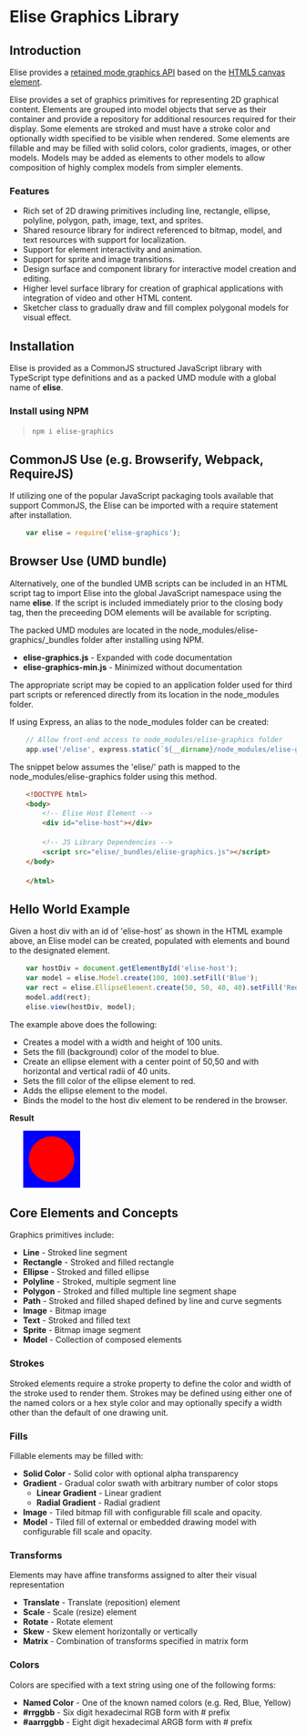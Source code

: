 # Elise Graphics Library

## Introduction

Elise provides a [retained mode graphics API](https://docs.microsoft.com/en-us/windows/win32/learnwin32/retained-mode-versus-immediate-mode)
based on the [HTML5 canvas element](https://en.wikipedia.org/wiki/Canvas_element).

Elise provides a set of graphics primitives for representing 2D graphical content.  Elements are grouped into model objects that serve as
their container and provide a repository for additional resources required for their display. Some elements are stroked and must have a
stroke color and optionally width specified to be visible when rendered. Some elements are fillable and may be filled with solid colors,
color gradients, images, or other models.  Models may be added as elements to other models to allow composition of highly complex models
from simpler elements.

### Features
* Rich set of 2D drawing primitives including line, rectangle, ellipse, polyline, polygon, path, image, text, and sprites.
* Shared resource library for indirect referenced to bitmap, model, and text resources with support for localization.
* Support for element interactivity and animation.
* Support for sprite and image transitions.
* Design surface and component library for interactive model creation and editing.
* Higher level surface library for creation of graphical applications with integration of video and other HTML content.
* Sketcher class to gradually draw and fill complex polygonal models for visual effect.

## Installation

Elise is provided as a CommonJS structured JavaScript library with TypeScript type definitions and as a packed UMD module
with a global name of **elise**.

### Install using NPM

>
> `
> npm i elise-graphics
> `

## CommonJS Use (e.g. Browserify, Webpack, RequireJS)

If utilizing one of the popular JavaScript packaging tools available that support CommonJS, the Elise can be imported with a
require statement after installation.

```javascript
    var elise = require('elise-graphics');
```

## Browser Use (UMD bundle)

Alternatively, one of the bundled UMB scripts can be included in an HTML script tag to import Elise into the global JavaScript
namespace using the name **elise**.  If the script is included immediately prior to the closing body tag, then the preceeding
DOM elements will be available for scripting.

The packed UMD modules are located in the node_modules/elise-graphics/_bundles folder after installing using NPM.
* **elise-graphics.js** - Expanded with code documentation
* **elise-graphics-min.js** - Minimized without documentation

The appropriate script may be copied to an application folder used for third part scripts or referenced directly
from its location in the node_modules folder.

If using Express, an alias to the node_modules folder can be created:
```javascript
    // Allow front-end access to node_modules/elise-graphics folder
    app.use('/elise', express.static(`${__dirname}/node_modules/elise-graphics`));
```
The snippet below assumes the 'elise/' path is mapped to the node_modules/elise-graphics folder using this method.
```html
    <!DOCTYPE html>
    <body>
        <!-- Elise Host Element -->
        <div id="elise-host"></div>

        <!-- JS Library Dependencies -->
        <script src="elise/_bundles/elise-graphics.js"></script>
    </body>

    </html>
```
## Hello World Example
Given a host div with an id of 'elise-host' as shown in the HTML example above, an Elise model can be created,
populated with elements and bound to the designated element.
```javascript
    var hostDiv = document.getElementById('elise-host');
    var model = elise.Model.create(100, 100).setFill('Blue');
    var rect = elise.EllipseElement.create(50, 50, 40, 40).setFill('Red');
    model.add(rect);
    elise.view(hostDiv, model);
```
The example above does the following:
* Creates a model with a width and height of 100 units.
* Sets the fill (background) color of the model to blue.
* Create an ellipse element with a center point of 50,50 and with horizontal and vertical radii of 40 units.
* Sets the fill color of the ellipse element to red.
* Adds the ellipse element to the model.
* Binds the model to the host div element to be rendered in the browser.

**Result**

&nbsp;&nbsp;&nbsp;&nbsp;&nbsp;&nbsp;![](images/blue_model_red_ellipse.png)

## Core Elements and Concepts
Graphics primitives include:
* **Line** - Stroked line segment
* **Rectangle** - Stroked and filled rectangle
* **Ellipse** - Stroked and filled ellipse
* **Polyline** - Stroked, multiple segment line
* **Polygon** - Stroked and filled multiple line segment shape
* **Path** - Stroked and filled shaped defined by line and curve segments
* **Image** - Bitmap image
* **Text** - Stroked and filled text
* **Sprite** - Bitmap image segment
* **Model** - Collection of composed elements

### Strokes
Stroked elements require a stroke property to define the color and width of the stroke used to render them. Strokes may be defined using
either one of the named colors or a hex style color and may optionally specify a width other than the default of one drawing unit.

### Fills
Fillable elements may be filled with:
* **Solid Color** - Solid color with optional alpha transparency
* **Gradient** - Gradual color swath with arbitrary number of color stops
  * **Linear Gradient** - Linear gradient
  * **Radial Gradient** - Radial gradient
* **Image** - Tiled bitmap fill with configurable fill scale and opacity.
* **Model** - Tiled fill of external or embedded drawing model with configurable fill scale and opacity.

### Transforms
Elements may have affine transforms assigned to alter their visual representation
* **Translate** - Translate (reposition) element
* **Scale** - Scale (resize) element
* **Rotate** - Rotate element
* **Skew** - Skew element horizontally or vertically
* **Matrix** - Combination of transforms specified in matrix form

### Colors
Colors are specified with a text string using one of the following forms:
* **Named Color** - One of the known named colors (e.g. Red, Blue, Yellow)
* **#rrggbb** - Six digit hexadecimal RGB form with # prefix
* **#aarrggbb** - Eight digit hexadecimal ARGB form with # prefix